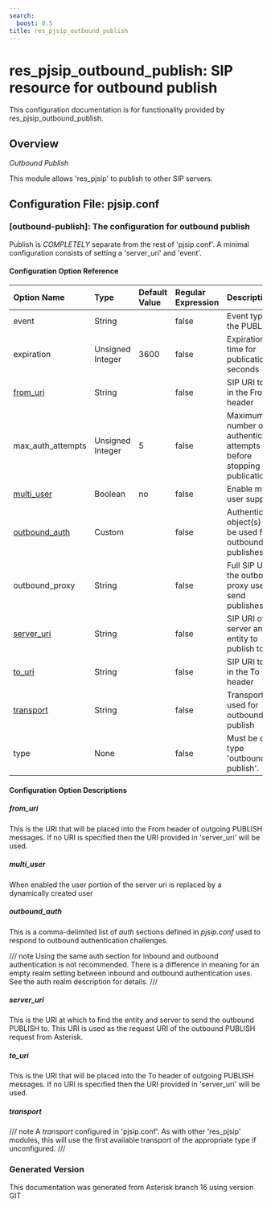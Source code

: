 ```yaml
---
search:
  boost: 0.5
title: res_pjsip_outbound_publish
---
```


# res_pjsip_outbound_publish: SIP resource for outbound publish

This configuration documentation is for functionality provided by res_pjsip_outbound_publish.

## Overview

*Outbound Publish*<br>

This module allows 'res\_pjsip' to publish to other SIP servers.<br>


## Configuration File: pjsip.conf

### [outbound-publish]: The configuration for outbound publish

Publish is *COMPLETELY* separate from the rest of 'pjsip.conf'. A minimal configuration consists of setting a 'server\_uri' and 'event'.<br>


#### Configuration Option Reference

| Option Name | Type | Default Value | Regular Expression | Description | Since |
|:---|:---|:---|:---|:---|:---| 
| event| String| | false| Event type of the PUBLISH.| |
| expiration| Unsigned Integer| 3600| false| Expiration time for publications in seconds| |
| [from_uri](#from_uri)| String| | false| SIP URI to use in the From header| |
| max_auth_attempts| Unsigned Integer| 5| false| Maximum number of authentication attempts before stopping the publication.| |
| [multi_user](#multi_user)| Boolean| no| false| Enable multi-user support| |
| [outbound_auth](#outbound_auth)| Custom| | false| Authentication object(s) to be used for outbound publishes.| |
| outbound_proxy| String| | false| Full SIP URI of the outbound proxy used to send publishes| |
| [server_uri](#server_uri)| String| | false| SIP URI of the server and entity to publish to| |
| [to_uri](#to_uri)| String| | false| SIP URI to use in the To header| |
| [transport](#transport)| String| | false| Transport used for outbound publish| |
| type| None| | false| Must be of type 'outbound-publish'.| |


#### Configuration Option Descriptions

##### from_uri

This is the URI that will be placed into the From header of outgoing PUBLISH messages. If no URI is specified then the URI provided in 'server\_uri' will be used.<br>


##### multi_user

When enabled the user portion of the server uri is replaced by a dynamically created user<br>


##### outbound_auth

This is a comma-delimited list of _auth_ sections defined in *pjsip.conf* used to respond to outbound authentication challenges.<br>


/// note
Using the same auth section for inbound and outbound authentication is not recommended. There is a difference in meaning for an empty realm setting between inbound and outbound authentication uses. See the auth realm description for details.
///


##### server_uri

This is the URI at which to find the entity and server to send the outbound PUBLISH to. This URI is used as the request URI of the outbound PUBLISH request from Asterisk.<br>


##### to_uri

This is the URI that will be placed into the To header of outgoing PUBLISH messages. If no URI is specified then the URI provided in 'server\_uri' will be used.<br>


##### transport


/// note
A _transport_ configured in 'pjsip.conf'. As with other 'res\_pjsip' modules, this will use the first available transport of the appropriate type if unconfigured.
///



### Generated Version

This documentation was generated from Asterisk branch 16 using version GIT 